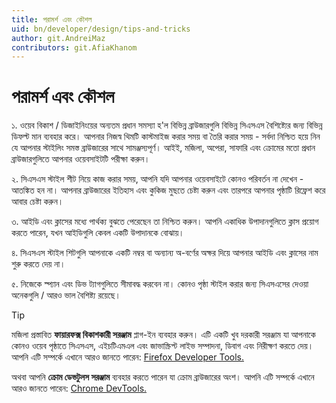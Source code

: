 ```yaml
---
title: পরামর্শ এবং কৌশল
uid: bn/developer/design/tips-and-tricks
author: git.AndreiMaz
contributors: git.AfiaKhanom
---
```


# পরামর্শ এবং কৌশল

১. ওয়েব বিকাশ / ডিজাইনিংয়ের অন্যতম প্রধান সমস্যা হ'ল বিভিন্ন ব্রাউজারগুলি বিভিন্ন সিএসএস বৈশিষ্ট্যের জন্য বিভিন্ন ডিফল্ট মান ব্যবহার করে। আপনার নিজস্ব থিমটি কাস্টমাইজ করার সময় বা তৈরি করার সময় - সর্বদা নিশ্চিত হয়ে নিন যে আপনার স্টাইলিং সমস্ত ব্রাউজারের সাথে সামঞ্জস্যপূর্ণ। আইই, মজিলা, অপেরা, সাফারি এবং ক্রোমের মতো প্রধান ব্রাউজারগুলিতে আপনার ওয়েবসাইটটি পরীক্ষা করুন।

২. সিএসএস স্টাইল শীট নিয়ে কাজ করার সময়, আপনি যদি আপনার ওয়েবসাইটে কোনও পরিবর্তন না দেখেন - আতঙ্কিত হন না। আপনার ব্রাউজারের ইতিহাস এবং কুকিজ মুছতে চেষ্টা করুন এবং তারপরে আপনার পৃষ্ঠাটি রিফ্রেশ করে আবার চেষ্টা করুন।

৩. আইডি এবং ক্লাসের মধ্যে পার্থক্য বুঝতে পেরেছেন তা নিশ্চিত করুন। আপনি একাধিক উপাদানগুলিতে ক্লাস প্রয়োগ করতে পারেন, যখন আইডিগুলি কেবল একটি উপাদানকে বোঝায়।

৪. সিএসএস স্টাইল শিটগুলি আপনাকে একটি নম্বর বা অন্যান্য অ-বর্ণের অক্ষর দিয়ে আপনার আইডি এবং ক্লাসের নাম শুরু করতে দেয় না।

৫. নিজেকে স্প্যান এবং ডিভ ট্যাগগুলিতে সীমাবদ্ধ করবেন না। কোনও পৃষ্ঠা স্টাইল করার জন্য সিএসএসের দেওয়া অনেকগুলি / আরও ভাল বৈশিষ্ট্য রয়েছে। 
> [!TIP]
> মজিলা প্রস্তাবিত **ফায়ারফক্স বিকাশকারী সরঞ্জাম** প্লাগ-ইন ব্যবহার করুন। এটি একটি খুব দরকারী সরঞ্জাম যা আপনাকে কোনও ওয়েব পৃষ্ঠাতে সিএসএস, এইচটিএমএল এবং জাভাস্ক্রিপ্ট লাইভ সম্পাদনা, ডিবাগ এবং নিরীক্ষণ করতে দেয়। আপনি এটি সম্পর্কে এখানে আরও জানতে পারেন: [Firefox Developer Tools.](https://developer.mozilla.org/en-US/docs/Tools)
>
> অথবা আপনি **ক্রোম ডেভটুলস সরঞ্জাম** ব্যবহার করতে পারেন যা ক্রোম ব্রাউজারের অংশ। আপনি এটি সম্পর্কে এখানে আরও জানতে পারেন: [Chrome DevTools.](https://developers.google.com/web/tools/chrome-devtools)
